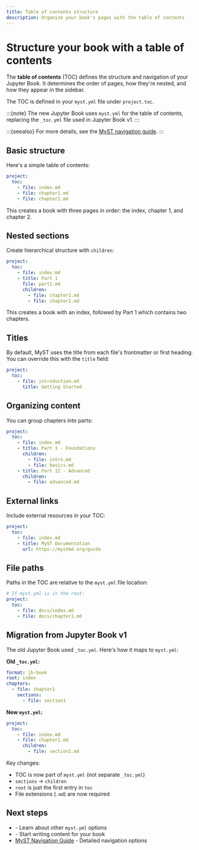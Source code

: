 ```yaml
---
title: Table of contents structure
description: Organize your book's pages with the table of contents
---
```


# Structure your book with a table of contents

The **table of contents** (TOC) defines the structure and navigation of your Jupyter Book. It determines the order of pages, how they're nested, and how they appear in the sidebar.

The TOC is defined in your `myst.yml` file under `project.toc`.

:::{note}
The new Jupyter Book uses `myst.yml` for the table of contents, replacing the `_toc.yml` file used in Jupyter Book v1.
:::

:::{seealso}
For more details, see the [MyST navigation guide](https://mystmd.org/guide/navigation).
:::

## Basic structure

Here's a simple table of contents:

```yaml
project:
  toc:
    - file: index.md
    - file: chapter1.md
    - file: chapter2.md
```

This creates a book with three pages in order: the index, chapter 1, and chapter 2.

## Nested sections

Create hierarchical structure with `children`:

```yaml
project:
  toc:
    - file: index.md
    - title: Part 1
      file: part1.md
      children:
        - file: chapter1.md
        - file: chapter2.md
```

This creates a book with an index, followed by Part 1 which contains two chapters.

## Titles

By default, MyST uses the title from each file's frontmatter or first heading. You can override this with the `title` field:

```yaml
project:
  toc:
    - file: introduction.md
      title: Getting Started
```

## Organizing content

You can group chapters into parts:

```yaml
project:
  toc:
    - file: index.md
    - title: Part I - Foundations
      children:
        - file: intro.md
        - file: basics.md
    - title: Part II - Advanced
      children:
        - file: advanced.md
```

## External links

Include external resources in your TOC:

```yaml
project:
  toc:
    - file: index.md
    - title: MyST Documentation
      url: https://mystmd.org/guide
```

## File paths

Paths in the TOC are relative to the `myst.yml` file location:

```yaml
# If myst.yml is in the root:
project:
  toc:
    - file: docs/index.md
    - file: docs/chapter1.md
```

## Migration from Jupyter Book v1

The old Jupyter Book used `_toc.yml`. Here's how it maps to `myst.yml`:

**Old `_toc.yml`:**
```yaml
format: jb-book
root: index
chapters:
  - file: chapter1
    sections:
      - file: section1
```

**New `myst.yml`:**
```yaml
project:
  toc:
    - file: index.md
    - file: chapter1.md
      children:
        - file: section1.md
```

Key changes:
- TOC is now part of `myst.yml` (not separate `_toc.yml`)
- `sections` → `children`
- `root` is just the first entry in `toc`
- File extensions (`.md`) are now required

## Next steps

- [](configuration.md) - Learn about other `myst.yml` options
- [](create-content.md) - Start writing content for your book
- [MyST Navigation Guide](https://mystmd.org/guide/navigation) - Detailed navigation options
